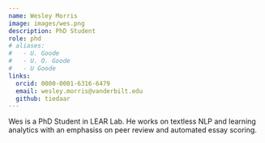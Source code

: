 ```yaml
---
name: Wesley Morris
image: images/wes.png
description: PhD Student
role: phd
# aliases:
#   - U. Goode
#   - U. O. Goode
#   - U Goode
links:
  orcid: 0000-0001-6316-6479
  email: wesley.morris@vanderbilt.edu
  github: tiedaar
---
```


Wes is a PhD Student in LEAR Lab. He works on textless NLP and learning analytics with an emphasiss on peer review and automated essay scoring.

